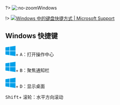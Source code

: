 ?> ![](https://notes.abelsu7.top/_media/windows.svg ':no-zoom')Windows

!> [![](https://notes.abelsu7.top/_media/windows.svg)Windows 中的键盘快捷方式 | Microsoft Support](https://support.microsoft.com/zh-cn/help/12445/windows-keyboard-shortcuts)

## Windows 快捷键

<kbd>![](win10.svg ':no-zoom')</kbd>+ <kbd>A</kbd>：打开操作中心

<kbd>![](win10.svg ':no-zoom')</kbd>+ <kbd>B</kbd>：聚焦通知栏

<kbd>![](win10.svg ':no-zoom')</kbd>+ <kbd>D</kbd>：显示桌面

<kbd>Shift</kbd>+ <kbd>滚轮</kbd>：水平方向滚动